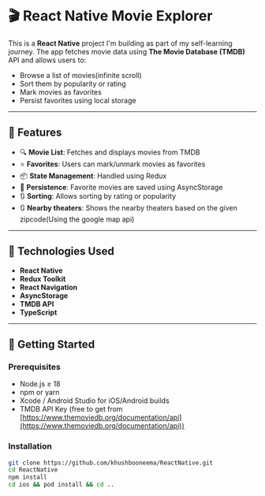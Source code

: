 # 🎬 React Native Movie Explorer

This is a **React Native** project I'm building as part of my self-learning journey. The app fetches movie data using **The Movie Database (TMDB)** API and allows users to:

- Browse a list of movies(infinite scroll)
- Sort them by popularity or rating
- Mark movies as favorites
- Persist favorites using local storage

---

## 📱 Features

- 🔍 **Movie List**: Fetches and displays movies from TMDB
- ⭐ **Favorites**: Users can mark/unmark movies as favorites
- 📦 **State Management**: Handled using Redux
- 💾 **Persistence**: Favorite movies are saved using AsyncStorage
- 🔃 **Sorting**: Allows sorting by rating or popularity
- 🔃 **Nearby theaters**: Shows the nearby theaters based on the given zipcode(Using the google map api)
---

## 🧰 Technologies Used

- **React Native**
- **Redux Toolkit**
- **React Navigation**
- **AsyncStorage**
- **TMDB API**
- **TypeScript**

---

## 🚀 Getting Started

### Prerequisites

- Node.js ≥ 18
- npm or yarn
- Xcode / Android Studio for iOS/Android builds
- TMDB API Key (free to get from [https://www.themoviedb.org/documentation/api](https://www.themoviedb.org/documentation/api))

### Installation

```bash
git clone https://github.com/khushbooneema/ReactNative.git
cd ReactNative
npm install
cd ios && pod install && cd ..

